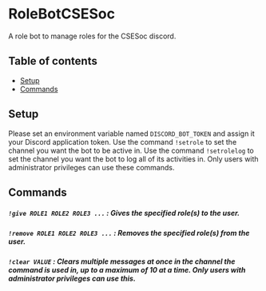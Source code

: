 # RoleBotCSESoc
A role bot to manage roles for the CSESoc discord.
## Table of contents
* [Setup](#setup)
* [Commands](#commands)
	
## Setup
Please set an environment variable named `DISCORD_BOT_TOKEN` and assign it your Discord application token.
Use the command ```!setrole``` to set the channel you want the bot to be active in.
Use the command ```!setrolelog``` to set the channel you want the bot to log all of its activities in.
Only users with administrator privileges can use these commands.

## Commands

##### ```!give ROLE1 ROLE2 ROLE3 ...``` : Gives the specified role(s) to the user.
##### ```!remove ROLE1 ROLE2 ROLE3 ...``` : Removes the specified role(s) from the user.
##### ```!clear VALUE``` : Clears multiple messages at once in the channel the command is used in, up to a maximum of 10 at a time. Only users with administrator privileges can use this.
